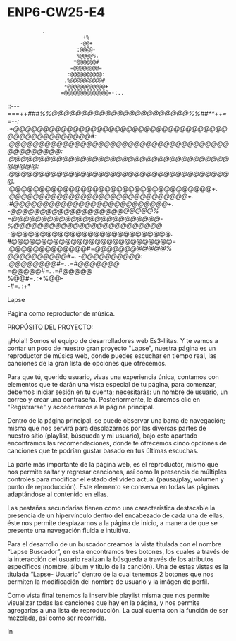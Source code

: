 # ENP6-CW25-E4


               .                            
                            +%                            
                           -@@+                           
                          :@@@@-                          
                          %@@@@%.                         
                         *@@@@@@#                         
                        =@@@@@@@@=                                
                       :@@@@@@@@@@:                       
                      .%@@@@@@@@@@#                       
                      *@@@@@@@@@@@@+                      
                     =@@@@@@@@@@@@@@=-:..                 
  ::---===++*###%%@@@@@@@@@@@@@@@@@@@@@@@%%##**++==--:  
  .+@@@@@@@@@@@@@@@@@@@@@@@@@@@@@@@@@@@@@@@@@@@@@@@@@@#:  
    .@@@@@@@@@@@@@@@@@@@@@@@@@@@@@@@@@@@@@@@@@@@@@@:    
      .@@@@@@@@@@@@@@@@@@@@@@@@@@@@@@@@@@@@@@@@@@:      
        .@@@@@@@@@@@@@@@@@@@@@@@@@@@@@@@@@@@@@@.        
          :*@@@@@@@@@@@@@@@@@@@@@@@@@@@@@@@@@@+.          
            :*@@@@@@@@@@@@@@@@@@@@@@@@@@@@@@+.            
              :#@@@@@@@@@@@@@@@@@@@@@@@@@@+.              
                -@@@@@@@@@@@@@@@@@@@@@@@@%                
                =@@@@@@@@@@@@@@@@@@@@@@@@@-               
                %@@@@@@@@@@@@@@@@@@@@@@@@@*               
               -@@@@@@@@@@@@@@@@@@@@@@@@@@@.              
               #@@@@@@@@@@@@@@@@@@@@@@@@@@@=              
              :@@@@@@@@@@@@@#=*@@@@@@@@@@@@%              
              @@@@@@@@@@#=.    -@@@@@@@@@@:             
             .@@@@@@@@#=.         .=#@@@@@@@*             
             =@@@@@#=.               .=#@@@@@             
             %@@#=.                     :+%@@-            
            -#=.                           :+*    

Lapse 

Página como reproductor de música.

PROPÓSITO DEL PROYECTO:

¡¡Hola!! Somos el equipo de desarrolladores web Es3-llitas. Y te vamos a contar un poco de nuestro gran proyecto "Lapse", nuestra página es un reproductor de música web, donde puedes escuchar en tiempo real, las canciones de la gran lista de opciones que ofrecemos.

Para que tú, querido usuario, vivas una experiencia única, contamos con elementos que te darán una vista especial de tu página, para comenzar, debemos iniciar sesión en tu cuenta; necesitarás: un nombre de usuario, un correo y crear una contraseña. Posteriormente, le daremos clic en "Registrarse" y accederemos a la página principal. 

Dentro de la página principal, se puede observar una barra de navegación; misma que nos servirá para desplazarnos por las diversas partes de nuestro sitio (playlist, búsqueda y mi usuario), bajo este apartado encontramos las recomendaciones, donde te ofrecemos cinco opciones de canciones que te podrían gustar basado en tus últimas escuchas. 

La parte más importante de la página web, es el reproductor, mismo que nos permite saltar y regresar canciones, así como la presencia de múltiples controles para modificar el estado del video actual (pausa/play, volumen y punto de reproducción). Este elemento se conserva en todas las páginas adaptándose al contenido en ellas.

Las pestañas secundarias tienen como una característica destacable la presencia de un hipervínculo dentro del encabezado de cada una de ellas, éste nos permite desplazarnos a la página de inicio, a manera  de que se presente una navegación fluida e intuitiva.
 
Para el desarrollo de un buscador creamos la vista titulada con el nombre “Lapse Buscador”, en esta encontramos tres botones, los cuales a través de la interacción del usuario realizan la búsqueda a través de los atributos específicos (nombre, álbum y título de la canción). 
Una de estas vistas es la titulada “Lapse- Usuario” dentro de la cual tenemos 2 botones que nos permiten la modificación del nombre de usuario y la imágen de perfil. 

Como vista final tenemos la inservible playlist misma que nos permite visualizar todas las canciones que hay en la página, y nos permite agregarlas a una lista de reproducción. La cual cuenta con la función de ser mezclada, así como ser recorrida.


In